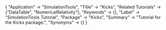 {
 "Application" -> "SimulationTools",
 "Title" -> "Kicks",
 "Related Tutorials" -> {"DataTable", "NumericalRelativity"},
 "Keywords" -> {},
 "Label" -> "SimulationTools Tutorial",
 "Package" -> "Kicks",
 "Summary" -> "Tutorial for the Kicks package.",
 "Synonyms" -> {}
 }
